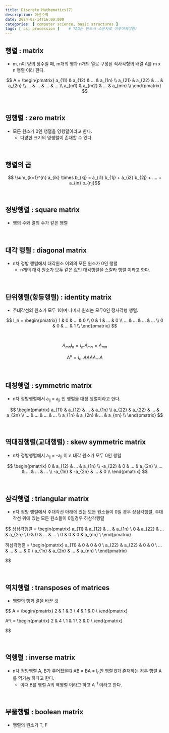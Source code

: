 ```yaml
---
title: Discrete Mathematics(7)
description: 이산수학
date: 2024-02-14T16:00:000
categories: [ computer science, basic structures ]
tags: [ cs, procession ]    # TAG는 반드시 소문자로 이루어져야함!
---
```


<h2> 행렬 : matrix </h2>

- m, n이 양의 정수일 때, m개의 행과 n개의 열로 구성된 직사각형의 배열 A를 m x n 행렬 이라 한다.

$$ A =
\begin{pmatrix}
a_{11} & a_{12} & ... & a_{1n} \\
a_{21} & a_{22} & ... & a_{2n} \\
... & ... & ... & ... \\
a_{m1} & a_{m2} & ... & a_{mn} \\
\end{pmatrix}
$$

<br>

<h2> 영행렬 : zero matrix </h2>

- 모든 원소가 0인 행렬을 영행렬이라고 한다.
  - 다양한 크기의 영행렬이 존재할 수 있다.

<br>

<h2> 행렬의 곱 </h2>

$$ \sum_{k=1}^{n} a_{ik} \times b_{kj} = a_{i1} b_{1j} + a_{i2} b_{2j} + .... + a_{in} b_{nj}$$

<br>

<h2> 정방행렬 : square matrix </h2>

- 행의 수와 열의 수가 같은 행렬

<br>

<h2> 대각 행렬 : diagonal matrix </h2>

- n차 정방 행렬에서 대각원소 이외의 모든 원소가 0인 행렬
  - n개의 대각 원소가 모두 같은 값인 대각행렬을 스칼라 행렬 이라고 한다.

<br>

<h2> 단위행렬(항등행렬) : identity matrix  </h2>

- 주대각선의 원소가 모두 1이며 나머지 원소는 모두0인 정사각형 행렬.

$$ I_n =
\begin{pmatrix}
1 & 0 & ... & 0 \\
0 & 1 & ... & 0 \\
... & ... & ... & ... \\
0 & 0 & ... & 1 \\
\end{pmatrix}
$$

<br>

$$ A_{mn}I_n = I_mA_{mn} = A_{mn} $$

$$ A^o = I_n, AAAA...A $$

<br>

<h2> 대칭행렬 : symmetric matrix</h2>

- n차 정방행렬에서 a<sub>ij</sub> = a<sub>ji</sub> 인 행렬을 대칭 행렬이라고 한다.

$$
\begin{pmatrix}
a_{11} & a_{12} & ... & a_{1n} \\
a_{22} & a_{22} & ... & a_{2n} \\
... & ... & ... & ... \\
a_{1n} & a_{2n} & ... & a_{nn} \\
\end{pmatrix}
$$

<br>

<h2> 역대칭행렬(교대행렬) : skew symmetric matrix </h2>

- n차 정방행렬에서 a<sub>ij</sub> = -a<sub>ji</sub> 이고 대각 원소가 모두 0인 행렬

$$
\begin{pmatrix}
0 & a_{12} & ... & a_{1n} \\
-a_{22} & 0 & ... & a_{2n} \\
... & ... & ... & ... \\
-a_{1n} & -a_{2n} & ... & 0 \\
\end{pmatrix}
$$

<br>


<h2> 삼각행렬 : triangular matrix </h2>

- n차 정방 행렬에서 주대각선 아래에 있는 모든 원소들이 0일 경우 상삼각행렬, 주대각선 위에 있는 모든 원소들이 0일경우 하삼각행렬

$$
상삼각행렬 =
\begin{pmatrix}
a_{11} & a_{12} & ... & a_{1n} \\
0 & a_{22} & ... & a_{2n} \\
0 & 0 & ... & ... \\
0 & 0 & 0 & a_{nn} \\
\end{pmatrix}

하삼각행렬 =
\begin{pmatrix}
a_{11} & 0 & 0 & 0 \\
a_{22} & a_{22} & 0 & 0 \\
... & ... & ... & 0 \\
a_{1n} & a_{2n} & ... & a_{nn} \\
\end{pmatrix}

$$

<br>

<h2> 역치행렬 : transposes of matrices </h2>

- 행렬의 행과 열을 바꾼 것

$$
A =
\begin{pmatrix}
2 & 1 & 3 \\
4 & 1 & 0 \\
\end{pmatrix}

A^t =
\begin{pmatrix}
2 & 4 \\
1 & 1 \\
3 & 0 \\
\end{pmatrix}

$$

<br>

<h2> 역행렬 : inverse matrix</h2>

- n차 정방행렬 A, B가 주어졌을떄 AB = BA = I<sub>n</sub>인 행렬 B가 존재하는 경우 행렬 A를 역가능 하다고 한다.
  - 이때 B를 행렬 A의 역행렬 이라고 하고 A<sup>-1</sup> 이라고 한다.

<br>

<h2> 부울행렬 : boolean matrix </h2>

- 행렬의 원소가 T, F

